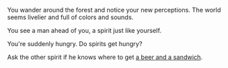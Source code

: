 You wander around the forest and notice your new perceptions. The world seems livelier and full of colors and sounds.

You see a man ahead of you, a spirit just like yourself.

You're suddenly hungry.  Do spirits get hungry?

Ask the other spirit if he knows where to get [a beer and a sandwich](beer_sandwich/beer_sandwich.md).
